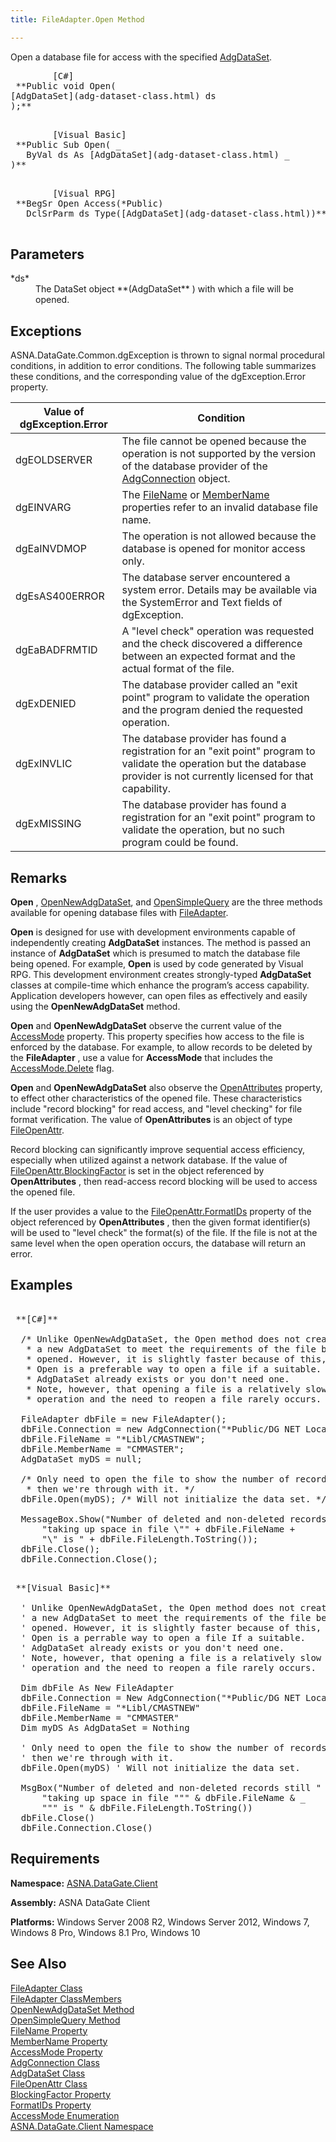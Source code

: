 ```yaml
---
title: FileAdapter.Open Method

---
```


Open a database file for access with the specified [AdgDataSet](adg-dataset-class.html).
<pre>
        <span class="lang">[C#]</span>
 **Public void Open(
[AdgDataSet](adg-dataset-class.html) ds
);** 
      </pre>
<pre>
        <span class="lang">[Visual Basic] </span>
 **Public Sub Open( _
   ByVal ds As [AdgDataSet](adg-dataset-class.html) _
)** 
      </pre>
<pre class="prettyprint">
        <span class="lang">[Visual RPG]</span>
 **BegSr Open Access(*Public)
   DclSrParm ds Type([AdgDataSet](adg-dataset-class.html))** 
      </pre>

## Parameters

<dl>
        <dt>
 *ds* 
        </dt>
        <dd>The DataSet object **(AdgDataSet** ) with which a file will be 
						opened.
					</dd>
</dl>

## Exceptions

ASNA.DataGate.Common.dgException is thrown to signal normal procedural conditions, in addition to error conditions. The following table summarizes these conditions, and the corresponding value of the dgException.Error property.
<br />



| Value of dgException.Error | Condition |
| ---- | ---- |
| dgEOLDSERVER | The file cannot be opened because the operation is not supported by the version of the database provider of the [AdgConnection](adg-connection-class.html) object. |
| dgEINVARG | The [FileName](file-adapter-class-file-name-property.html) or [ MemberName](file-adapter-class-member-name-property.html) properties refer to an invalid database file name. |
| dgEaINVDMOP | The operation is not allowed because the database is opened for monitor access only. |
| dgEsAS400ERROR | The database server encountered a system error. Details may be available via the SystemError and Text fields of dgException. |
| dgEaBADFRMTID | A "level check" operation was requested and the check discovered a difference between an expected format and the actual format of the file. |
| dgExDENIED | The database provider called an "exit point" program to validate the operation and the program denied the requested operation. |
| dgExINVLIC | The database provider has found a registration for an "exit point" program to validate the operation but the database provider is not currently licensed for that capability. |
| dgExMISSING | The database provider has found a registration for an "exit point" program to validate the operation, but no such program could be found. |



## Remarks

**Open** , [OpenNewAdgDataSet](file-adapter-class-open-new-adg-dataset-method.html), and [OpenSimpleQuery](file-adapter-class-open-simple-query-method.html) are the three methods available for opening database files with [ FileAdapter](file-adapter-class.html)<a>. </a>

**Open** is designed for use with development environments capable of independently creating **AdgDataSet** instances. The method is passed an instance of **AdgDataSet** which is presumed to match the database file being opened. For example, **Open** is used by code generated by Visual RPG. This development environment creates strongly-typed **AdgDataSet** classes at compile-time which enhance the program’s access capability. Application developers however, can open files as effectively and easily using the **OpenNewAdgDataSet** method.

**Open** and **OpenNewAdgDataSet** observe the current value of the [AccessMode](file-adapter-class-access-mode-property.html) property. This property specifies how access to the file is enforced by the database. For example, to allow records to be deleted by the **FileAdapter** , use a value for **AccessMode** that includes the [ AccessMode.Delete](access-mode-enumeration.html) flag.

**Open** and **OpenNewAdgDataSet** also observe the [ OpenAttributes](file-adapter-class-open-attributes-property.html) property, to effect other characteristics of the opened file. These characteristics include "record blocking" for read access, and "level checking" for file format verification. The value of **OpenAttributes** is an object of type [FileOpenAttr](file-open-attr-class.html).

Record blocking can significantly improve sequential access efficiency, especially when utilized against a network database. If the value of [ FileOpenAttr.BlockingFactor](file-open-attr-class-blocking-factor-property.html) is set in the object referenced by **OpenAttributes** , then read-access record blocking will be used to access the opened file.

If the user provides a value to the [ FileOpenAttr.FormatIDs](file-open-attr-class-formatids-property.html) property of the object referenced by **OpenAttributes** , then the given format identifier(s) will be used to "level check" the format(s) of the file. If the file is not at the same level when the open operation occurs, the database will return an error.
## Examples

<pre>        <span class="lang">
 **[C#]** 
        </span>
  /* Unlike OpenNewAdgDataSet, the Open method does not create
   * a new AdgDataSet to meet the requirements of the file being
   * opened. However, it is slightly faster because of this, so
   * Open is a preferable way to open a file if a suitable.
   * AdgDataSet already exists or you don't need one. 
   * Note, however, that opening a file is a relatively slow
   * operation and the need to reopen a file rarely occurs. */

  FileAdapter dbFile = new FileAdapter();
  dbFile.Connection = new AdgConnection("*Public/DG NET Local");
  dbFile.FileName = "*Libl/CMASTNEW";
  dbFile.MemberName = "CMMASTER";
  AdgDataSet myDS = null;

  /* Only need to open the file to show the number of records,
   * then we're through with it. */
  dbFile.Open(myDS); /* Will not initialize the data set. */

  MessageBox.Show("Number of deleted and non-deleted records still " +
      "taking up space in file \"" + dbFile.FileName +
      "\" is " + dbFile.FileLength.ToString());
  dbFile.Close();
  dbFile.Connection.Close();
</pre>
<pre>        <span class="lang">
 **[Visual Basic]** 
        </span>
  ' Unlike OpenNewAdgDataSet, the Open method does not create
  ' a new AdgDataSet to meet the requirements of the file being
  ' opened. However, it is slightly faster because of this, so
  ' Open is a perrable way to open a file If a suitable.
  ' AdgDataSet already exists or you don't need one. 
  ' Note, however, that opening a file is a relatively slow
  ' operation and the need to reopen a file rarely occurs. 

  Dim dbFile As New FileAdapter
  dbFile.Connection = New AdgConnection("*Public/DG NET Local")
  dbFile.FileName = "*Libl/CMASTNEW"
  dbFile.MemberName = "CMMASTER"
  Dim myDS As AdgDataSet = Nothing

  ' Only need to open the file to show the number of records,
  ' then we're through with it. 
  dbFile.Open(myDS) ' Will not initialize the data set. 

  MsgBox("Number of deleted and non-deleted records still " &amp; _
      "taking up space in file """ &amp; dbFile.FileName &amp; _
      """ is " &amp; dbFile.FileLength.ToString())
  dbFile.Close()
  dbFile.Connection.Close()
</pre>

## Requirements

**Namespace:** [ASNA.DataGate.Client](datagate-client-namespace.html) 

**Assembly:** ASNA DataGate Client

**Platforms:** Windows Server 2008 R2, Windows Server 2012, Windows 7, Windows 8 Pro, Windows 8.1 Pro, Windows 10
## See Also


[FileAdapter Class](file-adapter-class.html)
      <br />
[FileAdapter ClassMembers](file-adapter-members.html)
      <br />
[OpenNewAdgDataSet Method](file-adapter-class-open-new-adg-dataset-method.html)
      <br />
[OpenSimpleQuery Method](file-adapter-class-open-simple-query-method.html)
      <br />
[FileName Property](file-adapter-class-file-name-property.html)
      <br />
[MemberName Property](file-adapter-class-member-name-property.html)
      <br />
[AccessMode Property](file-adapter-class-access-mode-property.html)
      <br />
[AdgConnection Class](adg-connection-class.html)
      <br />
[AdgDataSet Class](adg-dataset-class.html)
      <br />
[FileOpenAttr Class](file-open-attr-class.html)
      <br />
[BlockingFactor Property](file-open-attr-class-blocking-factor-property.html)
      <br />
[FormatIDs Property](file-open-attr-class-formatids-property.html)
      <br />
[AccessMode Enumeration](access-mode-enumeration.html)
      <br />
[ASNA.DataGate.Client Namespace](datagate-client-namespace.html)

